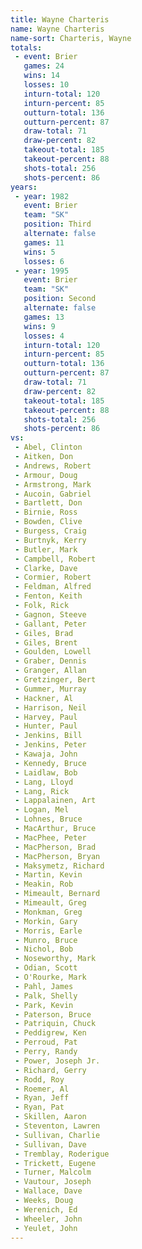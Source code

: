 ```yaml
---
title: Wayne Charteris
name: Wayne Charteris
name-sort: Charteris, Wayne
totals:
 - event: Brier
   games: 24
   wins: 14
   losses: 10
   inturn-total: 120
   inturn-percent: 85
   outturn-total: 136
   outturn-percent: 87
   draw-total: 71
   draw-percent: 82
   takeout-total: 185
   takeout-percent: 88
   shots-total: 256
   shots-percent: 86
years:
 - year: 1982
   event: Brier
   team: "SK"
   position: Third
   alternate: false
   games: 11
   wins: 5
   losses: 6
 - year: 1995
   event: Brier
   team: "SK"
   position: Second
   alternate: false
   games: 13
   wins: 9
   losses: 4
   inturn-total: 120
   inturn-percent: 85
   outturn-total: 136
   outturn-percent: 87
   draw-total: 71
   draw-percent: 82
   takeout-total: 185
   takeout-percent: 88
   shots-total: 256
   shots-percent: 86
vs:
 - Abel, Clinton
 - Aitken, Don
 - Andrews, Robert
 - Armour, Doug
 - Armstrong, Mark
 - Aucoin, Gabriel
 - Bartlett, Don
 - Birnie, Ross
 - Bowden, Clive
 - Burgess, Craig
 - Burtnyk, Kerry
 - Butler, Mark
 - Campbell, Robert
 - Clarke, Dave
 - Cormier, Robert
 - Feldman, Alfred
 - Fenton, Keith
 - Folk, Rick
 - Gagnon, Steeve
 - Gallant, Peter
 - Giles, Brad
 - Giles, Brent
 - Goulden, Lowell
 - Graber, Dennis
 - Granger, Allan
 - Gretzinger, Bert
 - Gummer, Murray
 - Hackner, Al
 - Harrison, Neil
 - Harvey, Paul
 - Hunter, Paul
 - Jenkins, Bill
 - Jenkins, Peter
 - Kawaja, John
 - Kennedy, Bruce
 - Laidlaw, Bob
 - Lang, Lloyd
 - Lang, Rick
 - Lappalainen, Art
 - Logan, Mel
 - Lohnes, Bruce
 - MacArthur, Bruce
 - MacPhee, Peter
 - MacPherson, Brad
 - MacPherson, Bryan
 - Maksymetz, Richard
 - Martin, Kevin
 - Meakin, Rob
 - Mimeault, Bernard
 - Mimeault, Greg
 - Monkman, Greg
 - Morkin, Gary
 - Morris, Earle
 - Munro, Bruce
 - Nichol, Bob
 - Noseworthy, Mark
 - Odian, Scott
 - O'Rourke, Mark
 - Pahl, James
 - Palk, Shelly
 - Park, Kevin
 - Paterson, Bruce
 - Patriquin, Chuck
 - Peddigrew, Ken
 - Perroud, Pat
 - Perry, Randy
 - Power, Joseph Jr.
 - Richard, Gerry
 - Rodd, Roy
 - Roemer, Al
 - Ryan, Jeff
 - Ryan, Pat
 - Skillen, Aaron
 - Steventon, Lawren
 - Sullivan, Charlie
 - Sullivan, Dave
 - Tremblay, Roderigue
 - Trickett, Eugene
 - Turner, Malcolm
 - Vautour, Joseph
 - Wallace, Dave
 - Weeks, Doug
 - Werenich, Ed
 - Wheeler, John
 - Yeulet, John
---
```


